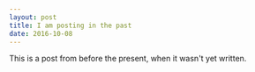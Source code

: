 ```yaml
---
layout: post
title: I am posting in the past
date: 2016-10-08
---
```

This is a post from before the present, when it wasn't yet written.
